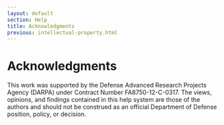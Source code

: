 ```yaml
---
layout: default
section: Help
title: Acknowledgments
previous: intellectual-property.html
---
```


Acknowledgments
===============

This work was supported by the Defense Advanced Research Projects Agency (DARPA) under Contract Number FA8750-12-C-0317. The views, opinions, and findings contained in this help system are those of the authors and should not be construed as an official Department of Defense position, policy, or decision.

